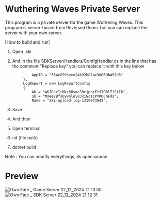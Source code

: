 # Wuthering Waves Private Server

This program is a private server for the game Wuthering Waves. This program is server-based from Reversed Room. but you can replace the server with your own server.

[How to build and run]

1. Open .sln
2. And in the file SDKServer/Handlers/ConfigHandler.cs in the line that has the comment "Replace key" you can replace it with this key below

                AppID = "364c899beea94b92b87ae30869b492d6"
            },
            LogReport = new LogReportConfig
            {
                Ak = "AKIDseIrMkz66ymcSBrjpocFt9IO0lT1SiIk",
                Sk = "MXeeVBfs0ywnleS83xiGczCPVROCnFds",
                Name = "aki-upload-log-1319073642",

3. Save
4. And then
5. Open terminal
6. cd (file path)
7. dotnet build

Note : You can modify everythings, its open source

# Preview
![Own Fate _ Game Server 22_12_2024 21 13 00](https://github.com/user-attachments/assets/986ccba2-8626-4106-b1e6-819486525fe9)
![Own Fate _ SDK Server 22_12_2024 21 12 31](https://github.com/user-attachments/assets/e9369b29-cf2a-4fa3-bae1-99a53f23e9d5)
